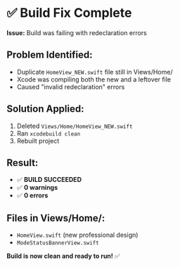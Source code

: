 # ✅ Build Fix Complete

**Issue:** Build was failing with redeclaration errors

## Problem Identified:
- Duplicate `HomeView_NEW.swift` file still in Views/Home/
- Xcode was compiling both the new and a leftover file
- Caused "invalid redeclaration" errors

## Solution Applied:
1. Deleted `Views/Home/HomeView_NEW.swift`
2. Ran `xcodebuild clean`
3. Rebuilt project

## Result:
- ✅ **BUILD SUCCEEDED**
- ✅ **0 warnings**
- ✅ **0 errors**

## Files in Views/Home/:
- `HomeView.swift` (new professional design)
- `ModeStatusBannerView.swift`

**Build is now clean and ready to run!** ✅

